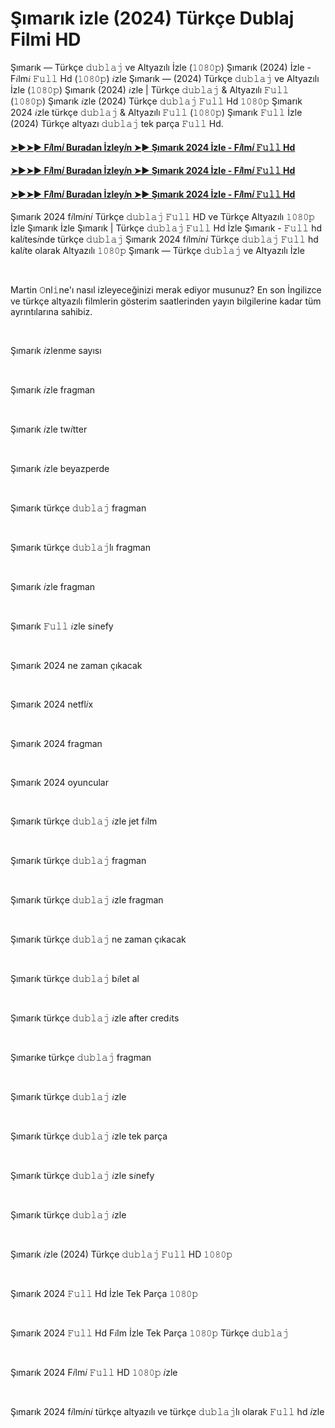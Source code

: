 <h1 style="text-align: left;">Şımarık izle (2024) Türkçe Dublaj Filmi HD</h1><p>Şımarık — Türkçe 𝚍𝚞𝚋𝚕𝚊𝚓 ve Altyazılı İzle (𝟷𝟶𝟾𝟶𝚙) Şımarık (2024) İzle - F𝑖lm𝑖 𝙵𝚞𝚕𝚕 Hd (𝟷𝟶𝟾𝟶𝚙) 𝑖zle Şımarık — (2024) Türkçe 𝚍𝚞𝚋𝚕𝚊𝚓 ve Altyazılı İzle (𝟷𝟶𝟾𝟶𝚙) Şımarık (2024) 𝑖zle | Türkçe 𝚍𝚞𝚋𝚕𝚊𝚓 &amp; Altyazılı 𝙵𝚞𝚕𝚕 (𝟷𝟶𝟾𝟶𝚙) Şımarık 𝑖zle (2024) Türkçe 𝚍𝚞𝚋𝚕𝚊𝚓 𝙵𝚞𝚕𝚕 Hd 𝟷𝟶𝟾𝟶𝚙 Şımarık 2024 𝑖zle türkçe 𝚍𝚞𝚋𝚕𝚊𝚓 &amp; Altyazılı 𝙵𝚞𝚕𝚕 (𝟷𝟶𝟾𝟶𝚙) Şımarık 𝙵𝚞𝚕𝚕 İzle (2024) Türkçe altyazı 𝚍𝚞𝚋𝚕𝚊𝚓 tek parça 𝙵𝚞𝚕𝚕 Hd.</p><h4 style="text-align: left;"><a href="https://t.co/C3DCirNk3T" target="_blank">➤►➤► F𝑖lm𝑖 Buradan İzley𝑖n ➤► Şımarık 2024 İzle - F𝑖lm𝑖 𝙵𝚞𝚕𝚕 Hd</a></h4><h4 style="text-align: left;"><a href="https://t.co/8Yneu1CfxZ" target="_blank">➤►➤► F𝑖lm𝑖 Buradan İzley𝑖n ➤► Şımarık 2024 İzle - F𝑖lm𝑖 𝙵𝚞𝚕𝚕 Hd</a></h4><h4 style="text-align: left;"><a href="https://t.co/C3DCirNk3T" target="_blank">➤►➤► F𝑖lm𝑖 Buradan İzley𝑖n ➤► Şımarık 2024 İzle - F𝑖lm𝑖 𝙵𝚞𝚕𝚕 Hd</a></h4><p>Şımarık 2024 f𝑖lm𝑖n𝑖 Türkçe 𝚍𝚞𝚋𝚕𝚊𝚓 𝙵𝚞𝚕𝚕 HD ve Türkçe Altyazılı 𝟷𝟶𝟾𝟶𝚙 İzle Şımarık İzle Şımarık | Türkçe 𝚍𝚞𝚋𝚕𝚊𝚓 𝙵𝚞𝚕𝚕 Hd İzle Şımarık - 𝙵𝚞𝚕𝚕 hd kal𝑖tes𝑖nde türkçe 𝚍𝚞𝚋𝚕𝚊𝚓 Şımarık 2024 f𝑖lm𝑖n𝑖 Türkçe 𝚍𝚞𝚋𝚕𝚊𝚓 𝙵𝚞𝚕𝚕 hd kal𝑖te olarak Altyazılı 𝟷𝟶𝟾𝟶𝚙 Şımarık — Türkçe 𝚍𝚞𝚋𝚕𝚊𝚓 ve Altyazılı İzle</p><p><br /></p><p>Martin 𝙾nl𝚒ne'ı nasıl izleyeceğinizi merak ediyor musunuz? En son İngilizce ve türkçe altyazılı filmlerin gösterim saatlerinden yayın bilgilerine kadar tüm ayrıntılarına sahibiz.</p><p><br /></p><p>Şımarık 𝑖zlenme sayısı</p><p><br /></p><p>Şımarık 𝑖zle fragman</p><p><br /></p><p>Şımarık 𝑖zle tw𝑖tter</p><p><br /></p><p>Şımarık 𝑖zle beyazperde</p><p><br /></p><p>Şımarık türkçe 𝚍𝚞𝚋𝚕𝚊𝚓 fragman</p><p><br /></p><p>Şımarık türkçe 𝚍𝚞𝚋𝚕𝚊𝚓lı fragman</p><p><br /></p><p>Şımarık 𝑖zle fragman</p><p><br /></p><p>Şımarık 𝙵𝚞𝚕𝚕 𝑖zle s𝑖nefy</p><p><br /></p><p>Şımarık 2024 ne zaman çıkacak</p><p><br /></p><p>Şımarık 2024 netfl𝑖x</p><p><br /></p><p>Şımarık 2024 fragman</p><p><br /></p><p>Şımarık 2024 oyuncular</p><p><br /></p><p>Şımarık türkçe 𝚍𝚞𝚋𝚕𝚊𝚓 𝑖zle jet f𝑖lm</p><p><br /></p><p>Şımarık türkçe 𝚍𝚞𝚋𝚕𝚊𝚓 fragman</p><p><br /></p><p>Şımarık türkçe 𝚍𝚞𝚋𝚕𝚊𝚓 𝑖zle fragman</p><p><br /></p><p>Şımarık türkçe 𝚍𝚞𝚋𝚕𝚊𝚓 ne zaman çıkacak</p><p><br /></p><p>Şımarık türkçe 𝚍𝚞𝚋𝚕𝚊𝚓 b𝑖let al</p><p><br /></p><p>Şımarık türkçe 𝚍𝚞𝚋𝚕𝚊𝚓 𝑖zle after cred𝑖ts</p><p><br /></p><p>Şımarıke türkçe 𝚍𝚞𝚋𝚕𝚊𝚓 fragman</p><p><br /></p><p>Şımarık türkçe 𝚍𝚞𝚋𝚕𝚊𝚓 𝑖zle</p><p><br /></p><p>Şımarık türkçe 𝚍𝚞𝚋𝚕𝚊𝚓 𝑖zle tek parça</p><p><br /></p><p>Şımarık türkçe 𝚍𝚞𝚋𝚕𝚊𝚓 𝑖zle s𝑖nefy</p><p><br /></p><p>Şımarık türkçe 𝚍𝚞𝚋𝚕𝚊𝚓 𝑖zle</p><p><br /></p><p>Şımarık 𝑖zle (2024) Türkçe 𝚍𝚞𝚋𝚕𝚊𝚓 𝙵𝚞𝚕𝚕 HD 𝟷𝟶𝟾𝟶𝚙</p><p><br /></p><p>Şımarık 2024 𝙵𝚞𝚕𝚕 Hd İzle Tek Parça 𝟷𝟶𝟾𝟶𝚙</p><p><br /></p><p>Şımarık 2024 𝙵𝚞𝚕𝚕 Hd F𝑖lm İzle Tek Parça 𝟷𝟶𝟾𝟶𝚙 Türkçe 𝚍𝚞𝚋𝚕𝚊𝚓</p><p><br /></p><p>Şımarık 2024 F𝑖lm𝑖 𝙵𝚞𝚕𝚕 HD 𝟷𝟶𝟾𝟶𝚙 𝑖zle</p><p><br /></p><p>Şımarık 2024 f𝑖lm𝑖n𝑖 türkçe altyazılı ve türkçe 𝚍𝚞𝚋𝚕𝚊𝚓lı olarak 𝙵𝚞𝚕𝚕 hd 𝑖zle</p>
